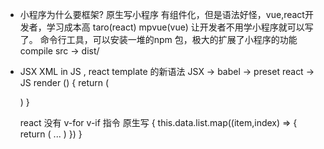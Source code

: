 - 小程序为什么要框架?
  原生写小程序 有组件化，但是语法好怪，vue,react开发者，学习成本高
  taro(react) mpvue(vue) 让开发者不用学小程序就可以写了。
  命令行工具，可以安装一堆的npm 包，极大的扩展了小程序的功能
  compile src -> dist/

- JSX 
  XML in JS , react template 的新语法
  JSX -> babel -> preset react -> JS
  render () {
    return (

    )
  }

  react 没有 v-for v-if 指令
  原生写
  <view>
  {
    this.data.list.map((item,index) => {
      return (
        ...
      )
    })
  }
  </view>